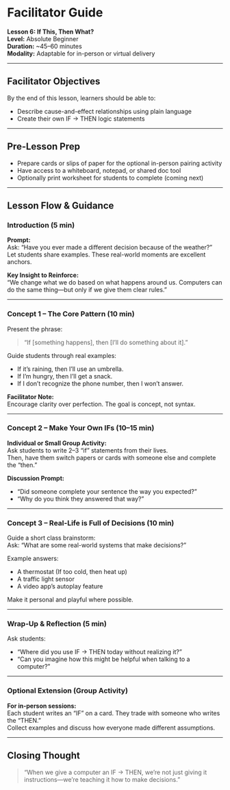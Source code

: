 
# Facilitator Guide
**Lesson 6: If This, Then What?**  
**Level:** Absolute Beginner  
**Duration:** ~45–60 minutes  
**Modality:** Adaptable for in-person or virtual delivery

---

## Facilitator Objectives

By the end of this lesson, learners should be able to:

- Describe cause-and-effect relationships using plain language  
- Create their own IF → THEN logic statements

---

## Pre-Lesson Prep

- Prepare cards or slips of paper for the optional in-person pairing activity  
- Have access to a whiteboard, notepad, or shared doc tool  
- Optionally print worksheet for students to complete (coming next)

---

## Lesson Flow & Guidance

### Introduction (5 min)
**Prompt:**  
Ask: “Have you ever made a different decision because of the weather?”  
Let students share examples. These real-world moments are excellent anchors.

**Key Insight to Reinforce:**  
“We change what we do based on what happens around us. Computers can do the same thing—but only if we give them clear rules.”

---

### Concept 1 – The Core Pattern (10 min)
Present the phrase:  
> “If [something happens], then [I’ll do something about it].”

Guide students through real examples:  
- If it’s raining, then I’ll use an umbrella.  
- If I’m hungry, then I’ll get a snack.  
- If I don’t recognize the phone number, then I won’t answer.

**Facilitator Note:**  
Encourage clarity over perfection. The goal is concept, not syntax.

---

### Concept 2 – Make Your Own IFs (10–15 min)
**Individual or Small Group Activity:**  
Ask students to write 2–3 “if” statements from their lives.  
Then, have them switch papers or cards with someone else and complete the “then.”

**Discussion Prompt:**  
- “Did someone complete your sentence the way you expected?”  
- “Why do you think they answered that way?”

---

### Concept 3 – Real-Life is Full of Decisions (10 min)
Guide a short class brainstorm:  
Ask: “What are some real-world systems that make decisions?”

Example answers:  
- A thermostat (If too cold, then heat up)  
- A traffic light sensor  
- A video app’s autoplay feature

Make it personal and playful where possible.

---

### Wrap-Up & Reflection (5 min)
Ask students:  
- “Where did you use IF → THEN today without realizing it?”  
- “Can you imagine how this might be helpful when talking to a computer?”

---

### Optional Extension (Group Activity)
**For in-person sessions:**  
Each student writes an “IF” on a card. They trade with someone who writes the “THEN.”  
Collect examples and discuss how everyone made different assumptions.

---

## Closing Thought
> “When we give a computer an IF → THEN, we’re not just giving it instructions—we’re teaching it how to make decisions.”
